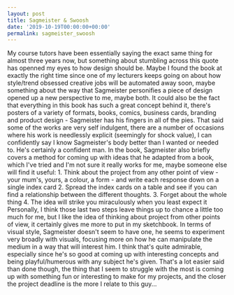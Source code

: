 ```yaml
---
layout: post
title: Sagmeister & Swoosh
date: '2019-10-19T00:00:00+00:00'
permalink: sagmeister_swoosh
---
```

My course tutors have been essentially saying the exact same thing for almost three years now, but something about stumbling across this quote has openned my eyes to how design should be. Maybe I found the book at exactly the right time since one of my lecturers keeps going on about how style/trend obsessed creative jobs will be automated away soon, maybe something about the way that Sagmeister personifies a piece of design opened up a new perspective to me, maybe both. It could also be the fact that everything in this book has such a great concept behind it, there's posters of a variety of formats, books, comics, business cards, branding and product design - Sagmeister has his fingers in all of the pies. That said some of the works are very self indulgent, there are a number of occasions where his work is needlessly explicit (seemingly for shock value), I can confidently say I know Sagmeister's body better than I wanted or needed to. He's certainly a confident man. In the book, Sagmeister also briefly covers a method for coming up with ideas that he adapted from a book, which I've tried and I'm not sure it really works for me, maybe someone else will find it useful: 1. Think about the project from any other point of view - your mum's, yours, a colour, a form - and write each response down on a single index card 2. Spread the index cards on a table and see if you can find a relationship between the different thoughts. 3. Forget about the whole thing 4. The idea will strike you miraculously when you least expect it Personally, I think those last two steps leave things up to chance a little too much for me, but I like the idea of thinking about project from other points of view, it certainly gives me more to put in my sketchbook. In terms of visual style, Sagmeister doesn't seem to have one, he seems to experiment very broadly with visuals, focusing more on how he can manipulate the medium in a way that will interest him. I think that's quite admirable, especially since he's so good at coming up with interesting concepts and being playful/humerous with any subject he's given. That's a lot easier said than done though, the thing that I seem to struggle with the most is coming up with something fun or interesting to make for my projects, and the closer the project deadline is the more I relate to this guy...
